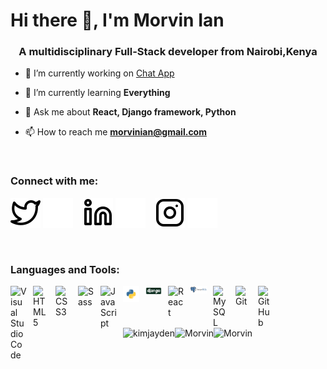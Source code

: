 # Hi there 👋, I'm Morvin Ian
<h3 align="center">A multidisciplinary Full-Stack developer from Nairobi,Kenya</h3>


- 🔭 I’m currently working on [Chat App](https://rulibrary.herokuapp.com)

- 🌱 I’m currently learning **Everything**

- 💬 Ask me about **React, Django framework, Python**

- 📫 How to reach me **morvinian@gmail.com**


<br />

### Connect with me:

[![website](./img/twitter-light.svg)](https://twitter.com/OluochIan#gh-light-mode-only)
[![website](./img/twitter-dark.svg)](https://twitter.com/OluochIan#gh-dark-mode-only)
&nbsp;&nbsp;
[![website](./img/linkedin-light.svg)](https://linkedin.com/in/OluochIan#gh-light-mode-only)
[![website](./img/linkedin-dark.svg)](https://linkedin.com/in/OluochIan#gh-dark-mode-only)
&nbsp;&nbsp;
[![website](./img/instagram-light.svg)](https://instagram.com/oluoch_ian#gh-light-mode-only)
[![website](./img/instagram-dark.svg)](https://instagram.com/oluoch_ian#gh-dark-mode-only)


<br />

### Languages and Tools:
<img align="left" alt="Visual Studio Code" width="26px" src="https://cdn.jsdelivr.net/gh/devicons/devicon/icons/vscode/vscode-original.svg" style="padding-right:10px;" />
<img align="left" alt="HTML5" width="26px" src="https://cdn.jsdelivr.net/gh/devicons/devicon/icons/html5/html5-original.svg" style="padding-right:10px;" />
<img align="left" alt="CSS3" width="26px" src="https://cdn.jsdelivr.net/gh/devicons/devicon/icons/css3/css3-original.svg" style="padding-right:10px;" />
<img align="left" alt="Sass" width="26px" src="https://cdn.jsdelivr.net/gh/devicons/devicon/icons/sass/sass-original.svg" style="padding-right:10px;" />
<img align="left" alt="JavaScript" width="26px" src="https://cdn.jsdelivr.net/gh/devicons/devicon/icons/javascript/javascript-original.svg" style="padding-right:10px;" />
<img align="left" alt="Python" width="26px" src="./img/python.png" style="padding-right:10px;" />
<img align="left" alt="Django" width="26px" src="./img/django.png" style="padding-right:10px;" />
<img align="left" alt="React" width="26px" src="https://cdn.jsdelivr.net/gh/devicons/devicon/icons/react/react-original.svg" style="padding-right:10px;" />
<img align="left" alt="Postgres" width="26px" src="./img/postgre.png" style="padding-right:10px;" />
<img align="left" alt="MySQL" width="26px" src="https://cdn.jsdelivr.net/gh/devicons/devicon/icons/mysql/mysql-original.svg" style="padding-right:10px;" />
<img align="left" alt="Git" width="26px" src="https://cdn.jsdelivr.net/gh/devicons/devicon/icons/git/git-original.svg" style="padding-right:10px;" />
<img align="left" alt="GitHub" width="26px" src="https://user-images.githubusercontent.com/3369400/139447912-e0f43f33-6d9f-45f8-be46-2df5bbc91289.png" style="padding-right:10px;" />


<br /><br /> <br />


<p><img align="left" src="https://github-readme-stats.vercel.app/api/top-langs/?username=Morvin-Ian&langs_count=6&theme=tokyonight" alt="kimjayden" /></p>


<p><img align="left" src="https://github-readme-stats.vercel.app/api/?username=Morvin-Ian&count_private=true&theme=tokyonight&showicons=true" alt="Morvin" /></p>

<p><img align="left" src="https://github-readme-streak-stats.herokuapp.com/?user=Morvin-Ian&theme=tokyonight" alt="Morvin" /></p>

